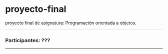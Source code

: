 # proyecto-final
proyecto final de asignatura: Programación orientada a objetos.

***
### Participantes: ???
***
